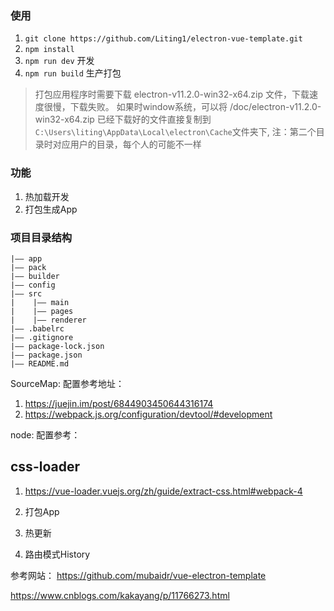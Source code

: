 


### 使用

1. `git clone https://github.com/Liting1/electron-vue-template.git`
2. `npm install`
3. `npm run dev` 开发
4. `npm run build` 生产打包

> 打包应用程序时需要下载 electron-v11.2.0-win32-x64.zip 文件，下载速度很慢，下载失败。
> 如果时window系统，可以将 /doc/electron-v11.2.0-win32-x64.zip 已经下载好的文件直接复制到 `C:\Users\liting\AppData\Local\electron\Cache`文件夹下, 注：第二个目录时对应用户的目录，每个人的可能不一样


### 功能
1. 热加载开发
2. 打包生成App

### 项目目录结构

```
|—— app
|—— pack
|—— builder
|—— config
|—— src
|	 |—— main
|	 |—— pages
|	 |—— renderer	
|—— .babelrc
|—— .gitignore
|—— package-lock.json
|—— package.json
|—— README.md

```

SourceMap: 配置参考地址：
1. https://juejin.im/post/6844903450644316174
2. https://webpack.js.org/configuration/devtool/#development

node: 配置参考：


## css-loader
1. https://vue-loader.vuejs.org/zh/guide/extract-css.html#webpack-4


1. 打包App
2. 热更新
3. 路由模式History

参考网站： https://github.com/mubaidr/vue-electron-template

https://www.cnblogs.com/kakayang/p/11766273.html

